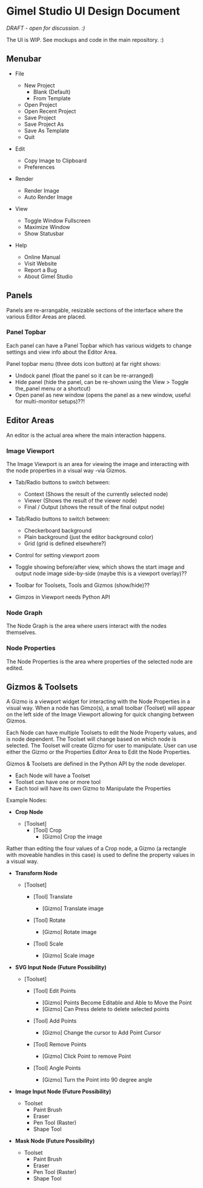 Gimel Studio UI Design Document
===============================

*DRAFT - open for discussion. :)*


The UI is WIP. See mockups and code in the main repository. :)


## Menubar

- File
  - New Project
    - Blank (Default)
    - From Template
  - Open Project
  - Open Recent Project
  - Save Project
  - Save Project As
  - Save As Template
  - Quit

- Edit
  - Copy Image to Clipboard
  - Preferences

- Render
  - Render Image
  - Auto Render Image

- View
  - Toggle Window Fullscreen
  - Maximize Window
  - Show Statusbar

- Help
  - Online Manual
  - Visit Website
  - Report a Bug
  - About Gimel Studio


## Panels

Panels are re-arrangable, resizable sections of the interface where the various Editor Areas are placed.

### Panel Topbar

Each panel can have a Panel Topbar which has various widgets to change settings and view info about the Editor Area.

Panel topbar menu (three dots icon button) at far right shows:
- Undock panel (float the panel so it can be re-arranged)
- Hide panel (hide the panel, can be re-shown using the View > Toggle the_panel menu or a shortcut)
- Open panel as new window (opens the panel as a new window, useful for multi-monitor setups)??!


## Editor Areas

An editor is the actual area where the main interaction happens.

### Image Viewport

The Image Viewport is an area for viewing the image and interacting with the node properties in a visual way -via Gizmos.

- Tab/Radio buttons to switch between: 
   - Context (Shows the result of the currently selected node)
   - Viewer (Shows the result of the viewer node)
   - Final / Output (shows the result of the final output node)

- Tab/Radio buttons to switch between: 
   - Checkerboard background
   - Plain background (just the editor background color)
   - Grid (grid is defined elsewhere?)

- Control for setting viewport zoom

- Toggle showing before/after view, which shows the start image and output node image side-by-side (maybe this is a viewport overlay)??

- Toolbar for Toolsets, Tools and Gizmos (show/hide)??

- Gimzos in Viewport needs Python API

### Node Graph

The Node Graph is the area where users interact with the nodes themselves. 

### Node Properties

The Node Properties is the area where properties of the selected node are edited.


## Gizmos & Toolsets

A Gizmo is a viewport widget for interacting with the Node Properties in a visual way. When a node has Gimzo(s), a small toolbar (Toolset) will appear on the left side of the Image Viewport allowing for quick changing between Gizmos.

Each Node can have multiple Toolsets to edit the Node Property values, and is node dependent. The Toolset will change based on which node is selected. The Toolset will create Gizmo for user to manipulate. User can use either the Gizmo or the Properties Editor Area to Edit the Node Properties.

Gizmos & Toolsets are defined in the Python API by the node developer.

- Each Node will have a Toolset
- Toolset can have one or more tool
- Each tool will have its own Gizmo to Manipulate the Properties

Example Nodes:

- **Crop Node**

  - [Toolset]
    - [Tool] Crop
      - [Gizmo] Crop the image

Rather than editing the four values of a Crop node, a Gizmo (a rectangle with moveable handles in this case) is used to define the property values in a visual way.

- **Transform Node**

  - [Toolset]
    - [Tool] Translate
      - [Gizmo] Translate image

    - [Tool] Rotate
      - [Gizmo] Rotate image

    - [Tool] Scale
      - [Gizmo] Scale image

- **SVG Input Node (Future Possibility)**

  - [Toolset]
    - [Tool] Edit Points
      - [Gizmo] Points Become Editable and Able to Move the Point
      - [Gizmo] Can Press delete to delete selected points

    - [Tool] Add Points
      - [Gizmo] Change the cursor to Add Point Cursor

    - [Tool] Remove Points
      - [Gizmo] Click Point to remove Point

    - [Tool] Angle Points
      - [Gizmo] Turn the Point into 90 degree angle

- **Image Input Node (Future Possibility)**

  - Toolset
    - Paint Brush
    - Eraser
    - Pen Tool (Raster)
    - Shape Tool

- **Mask Node (Future Possibility)**

  - Toolset
    - Paint Brush
    - Eraser
    - Pen Tool (Raster)
    - Shape Tool